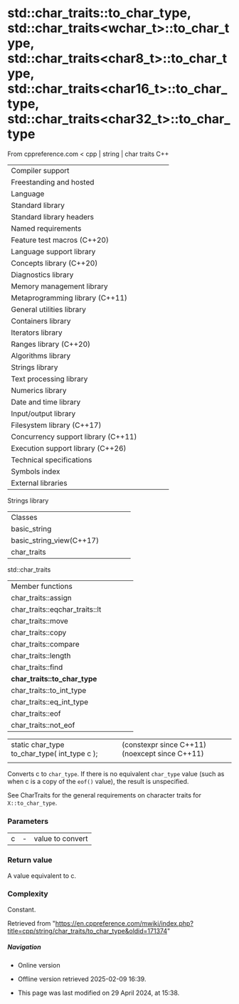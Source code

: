 # std::char_traits<char>::to_char_type, std::char_traits<wchar_t>::to_char_type, std::char_traits<char8_t>::to_char_type, std::char_traits<char16_t>::to_char_type, std::char_traits<char32_t>::to_char_type

From cppreference.com
< cpp‎ | string‎ | char traits
C++

|  |  |  |  |  |
| --- | --- | --- | --- | --- |
| Compiler support | | | | |
| Freestanding and hosted | | | | |
| Language | | | | |
| Standard library | | | | |
| Standard library headers | | | | |
| Named requirements | | | | |
| Feature test macros (C++20) | | | | |
| Language support library | | | | |
| Concepts library (C++20) | | | | |
| Diagnostics library | | | | |
| Memory management library | | | | |
| Metaprogramming library (C++11) | | | | |
| General utilities library | | | | |
| Containers library | | | | |
| Iterators library | | | | |
| Ranges library (C++20) | | | | |
| Algorithms library | | | | |
| Strings library | | | | |
| Text processing library | | | | |
| Numerics library | | | | |
| Date and time library | | | | |
| Input/output library | | | | |
| Filesystem library (C++17) | | | | |
| Concurrency support library (C++11) | | | | |
| Execution support library (C++26) | | | | |
| Technical specifications | | | | |
| Symbols index | | | | |
| External libraries | | | | |

Strings library

|  |  |  |  |  |
| --- | --- | --- | --- | --- |
| Classes | | | | |
| basic_string | | | | |
| basic_string_view(C++17) | | | | |
| char_traits | | | | |

std::char_traits

|  |  |  |  |  |
| --- | --- | --- | --- | --- |
| Member functions | | | | |
| char_traits::assign | | | | |
| char_traits::eqchar_traits::lt | | | | |
| char_traits::move | | | | |
| char_traits::copy | | | | |
| char_traits::compare | | | | |
| char_traits::length | | | | |
| char_traits::find | | | | |
| ****char_traits::to_char_type**** | | | | |
| char_traits::to_int_type | | | | |
| char_traits::eq_int_type | | | | |
| char_traits::eof | | | | |
| char_traits::not_eof | | | | |

|  |  |  |
| --- | --- | --- |
| static char_type to_char_type( int_type c ); |  | (constexpr since C++11) (noexcept since C++11) |
|  |  |  |

Converts c to `char_type`. If there is no equivalent `char_type` value (such as when c is a copy of the `eof()` value), the result is unspecified.

See CharTraits for the general requirements on character traits for `X::to_char_type`.

### Parameters

|  |  |  |
| --- | --- | --- |
| c | - | value to convert |

### Return value

A value equivalent to c.

### Complexity

Constant.

Retrieved from "<https://en.cppreference.com/mwiki/index.php?title=cpp/string/char_traits/to_char_type&oldid=171374>"

##### Navigation

- Online version
- Offline version retrieved 2025-02-09 16:39.

- This page was last modified on 29 April 2024, at 15:38.